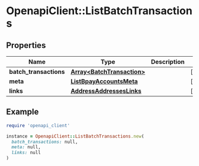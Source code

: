 # OpenapiClient::ListBatchTransactions

## Properties

| Name | Type | Description | Notes |
| ---- | ---- | ----------- | ----- |
| **batch_transactions** | [**Array&lt;BatchTransaction&gt;**](BatchTransaction.md) |  | [optional] |
| **meta** | [**ListBpayAccountsMeta**](ListBpayAccountsMeta.md) |  | [optional] |
| **links** | [**AddressAddressesLinks**](AddressAddressesLinks.md) |  | [optional] |

## Example

```ruby
require 'openapi_client'

instance = OpenapiClient::ListBatchTransactions.new(
  batch_transactions: null,
  meta: null,
  links: null
)
```

